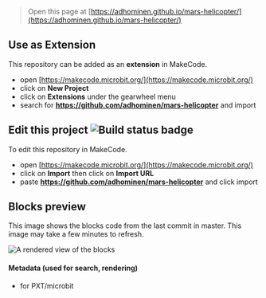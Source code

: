 
> Open this page at [https://adhominen.github.io/mars-helicopter/](https://adhominen.github.io/mars-helicopter/)

## Use as Extension

This repository can be added as an **extension** in MakeCode.

* open [https://makecode.microbit.org/](https://makecode.microbit.org/)
* click on **New Project**
* click on **Extensions** under the gearwheel menu
* search for **https://github.com/adhominen/mars-helicopter** and import

## Edit this project ![Build status badge](https://github.com/adhominen/mars-helicopter/workflows/MakeCode/badge.svg)

To edit this repository in MakeCode.

* open [https://makecode.microbit.org/](https://makecode.microbit.org/)
* click on **Import** then click on **Import URL**
* paste **https://github.com/adhominen/mars-helicopter** and click import

## Blocks preview

This image shows the blocks code from the last commit in master.
This image may take a few minutes to refresh.

![A rendered view of the blocks](https://github.com/adhominen/mars-helicopter/raw/master/.github/makecode/blocks.png)

#### Metadata (used for search, rendering)

* for PXT/microbit
<script src="https://makecode.com/gh-pages-embed.js"></script><script>makeCodeRender("{{ site.makecode.home_url }}", "{{ site.github.owner_name }}/{{ site.github.repository_name }}");</script>
